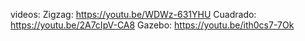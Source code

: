 videos:
Zigzag: https://youtu.be/WDWz-631YHU
Cuadrado: https://youtu.be/2A7cIpV-CA8
Gazebo: https://youtu.be/ith0cs7-7Ok
